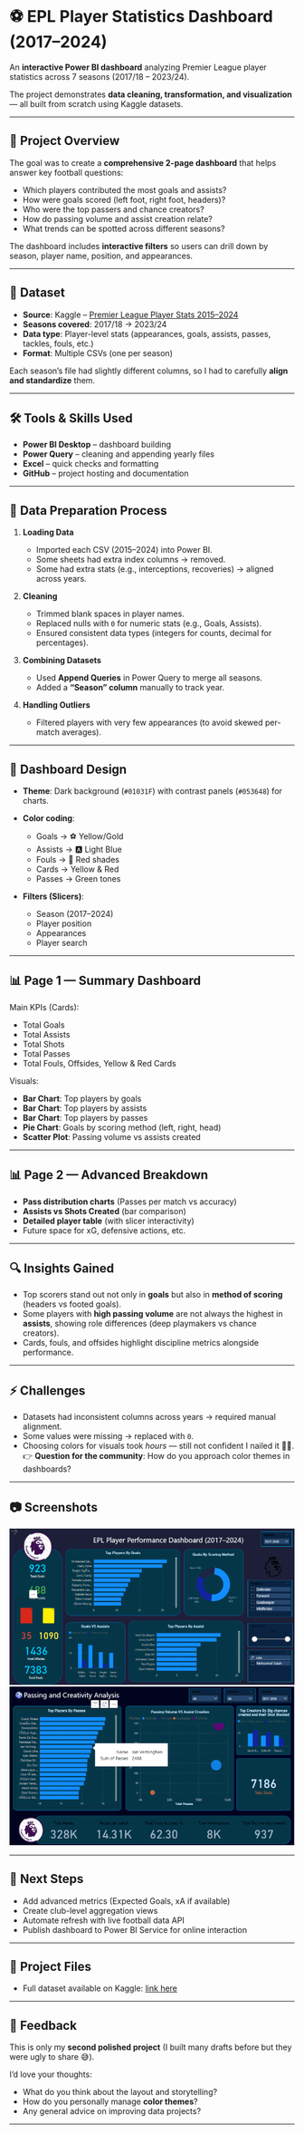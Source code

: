 # ⚽ EPL Player Statistics Dashboard (2017–2024)

An **interactive Power BI dashboard** analyzing Premier League player statistics across 7 seasons (2017/18 – 2023/24).  

The project demonstrates **data cleaning, transformation, and visualization** — all built from scratch using Kaggle datasets.  

---

## 📌 Project Overview
The goal was to create a **comprehensive 2-page dashboard** that helps answer key football questions:

- Which players contributed the most goals and assists?  
- How were goals scored (left foot, right foot, headers)?  
- Who were the top passers and chance creators?  
- How do passing volume and assist creation relate?  
- What trends can be spotted across different seasons?  

The dashboard includes **interactive filters** so users can drill down by season, player name, position, and appearances.

---

## 📂 Dataset
- **Source**: Kaggle – [Premier League Player Stats 2015–2024]([https://www.kaggle.com/](https://www.kaggle.com/code/desalegngeb/english-premier-league-players-statistics))  
- **Seasons covered**: 2017/18 → 2023/24  
- **Data type**: Player-level stats (appearances, goals, assists, passes, tackles, fouls, etc.)  
- **Format**: Multiple CSVs (one per season)  

Each season’s file had slightly different columns, so I had to carefully **align and standardize** them.

---

## 🛠 Tools & Skills Used
- **Power BI Desktop** – dashboard building  
- **Power Query** – cleaning and appending yearly files  
- **Excel** – quick checks and formatting  
- **GitHub** – project hosting and documentation  

---

## 🔄 Data Preparation Process
1. **Loading Data**  
   - Imported each CSV (2015–2024) into Power BI.  
   - Some sheets had extra index columns → removed.  
   - Some had extra stats (e.g., interceptions, recoveries) → aligned across years.  

2. **Cleaning**  
   - Trimmed blank spaces in player names.  
   - Replaced nulls with `0` for numeric stats (e.g., Goals, Assists).  
   - Ensured consistent data types (integers for counts, decimal for percentages).  

3. **Combining Datasets**  
   - Used **Append Queries** in Power Query to merge all seasons.  
   - Added a **“Season” column** manually to track year.  

4. **Handling Outliers**  
   - Filtered players with very few appearances (to avoid skewed per-match averages).  

---

## 🎨 Dashboard Design
- **Theme**: Dark background (`#01031F`) with contrast panels (`#053648`) for charts.  
- **Color coding**:  
  - Goals → ⚽ Yellow/Gold  
  - Assists → 🅰️ Light Blue  
  - Fouls → 🔴 Red shades  
  - Cards → Yellow & Red  
  - Passes → Green tones  

- **Filters (Slicers)**:  
  - Season (2017–2024)  
  - Player position  
  - Appearances  
  - Player search  

---

## 📊 Page 1 — Summary Dashboard
Main KPIs (Cards):  
- Total Goals  
- Total Assists  
- Total Shots  
- Total Passes  
- Total Fouls, Offsides, Yellow & Red Cards  

Visuals:  
- **Bar Chart**: Top players by goals  
- **Bar Chart**: Top players by assists  
- **Bar Chart**: Top players by passes  
- **Pie Chart**: Goals by scoring method (left, right, head)  
- **Scatter Plot**: Passing volume vs assists created  

---

## 📊 Page 2 — Advanced Breakdown
- **Pass distribution charts** (Passes per match vs accuracy)  
- **Assists vs Shots Created** (bar comparison)  
- **Detailed player table** (with slicer interactivity)  
- Future space for xG, defensive actions, etc.  

---

## 🔍 Insights Gained
- Top scorers stand out not only in **goals** but also in **method of scoring** (headers vs footed goals).  
- Some players with **high passing volume** are not always the highest in **assists**, showing role differences (deep playmakers vs chance creators).  
- Cards, fouls, and offsides highlight discipline metrics alongside performance.  

---

## ⚡ Challenges
- Datasets had inconsistent columns across years → required manual alignment.  
- Some values were missing → replaced with `0`.  
- Choosing colors for visuals took *hours* — still not confident I nailed it 🎨😂.  
  👉 **Question for the community**: How do you approach color themes in dashboards?  

---

## 📷 Screenshots
![Page 1](Dashboard/page1-summary.png)  
![Page 2](Dashboard/page2-passing.png)  

---

## 🚀 Next Steps
- Add advanced metrics (Expected Goals, xA if available)  
- Create club-level aggregation views  
- Automate refresh with live football data API  
- Publish dashboard to Power BI Service for online interaction  

---

## 📌 Project Files   
- Full dataset available on Kaggle: [link here](https://www.kaggle.com/code/desalegngeb/english-premier-league-players-statistics)


---

## 🤝 Feedback
This is only my **second polished project** (I built many drafts before but they were ugly to share 😅).  

I’d love your thoughts:  
- What do you think about the layout and storytelling?  
- How do you personally manage **color themes**?  
- Any general advice on improving data projects?  

---
